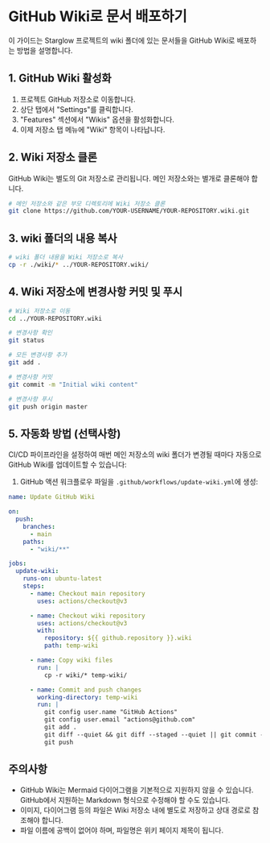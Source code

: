 # GitHub Wiki로 문서 배포하기

이 가이드는 Starglow 프로젝트의 wiki 폴더에 있는 문서들을 GitHub Wiki로 배포하는 방법을 설명합니다.

## 1. GitHub Wiki 활성화

1. 프로젝트 GitHub 저장소로 이동합니다.
2. 상단 탭에서 "Settings"를 클릭합니다.
3. "Features" 섹션에서 "Wikis" 옵션을 활성화합니다.
4. 이제 저장소 탭 메뉴에 "Wiki" 항목이 나타납니다.

## 2. Wiki 저장소 클론

GitHub Wiki는 별도의 Git 저장소로 관리됩니다. 메인 저장소와는 별개로 클론해야 합니다.

```bash
# 메인 저장소와 같은 부모 디렉토리에 Wiki 저장소 클론
git clone https://github.com/YOUR-USERNAME/YOUR-REPOSITORY.wiki.git
```

## 3. wiki 폴더의 내용 복사

```bash
# wiki 폴더 내용을 Wiki 저장소로 복사
cp -r ./wiki/* ../YOUR-REPOSITORY.wiki/
```

## 4. Wiki 저장소에 변경사항 커밋 및 푸시

```bash
# Wiki 저장소로 이동
cd ../YOUR-REPOSITORY.wiki

# 변경사항 확인
git status

# 모든 변경사항 추가
git add .

# 변경사항 커밋
git commit -m "Initial wiki content"

# 변경사항 푸시
git push origin master
```

## 5. 자동화 방법 (선택사항)

CI/CD 파이프라인을 설정하여 매번 메인 저장소의 wiki 폴더가 변경될 때마다 자동으로 GitHub Wiki를 업데이트할 수 있습니다:

1. GitHub 액션 워크플로우 파일을 `.github/workflows/update-wiki.yml`에 생성:

```yaml
name: Update GitHub Wiki

on:
  push:
    branches:
      - main
    paths:
      - "wiki/**"

jobs:
  update-wiki:
    runs-on: ubuntu-latest
    steps:
      - name: Checkout main repository
        uses: actions/checkout@v3

      - name: Checkout wiki repository
        uses: actions/checkout@v3
        with:
          repository: ${{ github.repository }}.wiki
          path: temp-wiki

      - name: Copy wiki files
        run: |
          cp -r wiki/* temp-wiki/

      - name: Commit and push changes
        working-directory: temp-wiki
        run: |
          git config user.name "GitHub Actions"
          git config user.email "actions@github.com"
          git add .
          git diff --quiet && git diff --staged --quiet || git commit -m "Update wiki content"
          git push
```

## 주의사항

- GitHub Wiki는 Mermaid 다이어그램을 기본적으로 지원하지 않을 수 있습니다. GitHub에서 지원하는 Markdown 형식으로 수정해야 할 수도 있습니다.
- 이미지, 다이어그램 등의 파일은 Wiki 저장소 내에 별도로 저장하고 상대 경로로 참조해야 합니다.
- 파일 이름에 공백이 없어야 하며, 파일명은 위키 페이지 제목이 됩니다.
